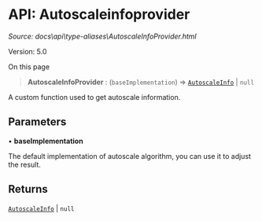 # API: Autoscaleinfoprovider

*Source: docs\api\type-aliases\AutoscaleInfoProvider.html*

Version: 5.0

On this page

> **AutoscaleInfoProvider** : (`baseImplementation`) => [`AutoscaleInfo`](../interfaces/AutoscaleInfo.md) | `null`

A custom function used to get autoscale information.

## Parameters[​](AutoscaleInfoProvider.html#parameters "Direct link to Parameters")

• **baseImplementation**

The default implementation of autoscale algorithm, you can use it to adjust the result.

## Returns[​](AutoscaleInfoProvider.html#returns "Direct link to Returns")

[`AutoscaleInfo`](../interfaces/AutoscaleInfo.md) | `null`
